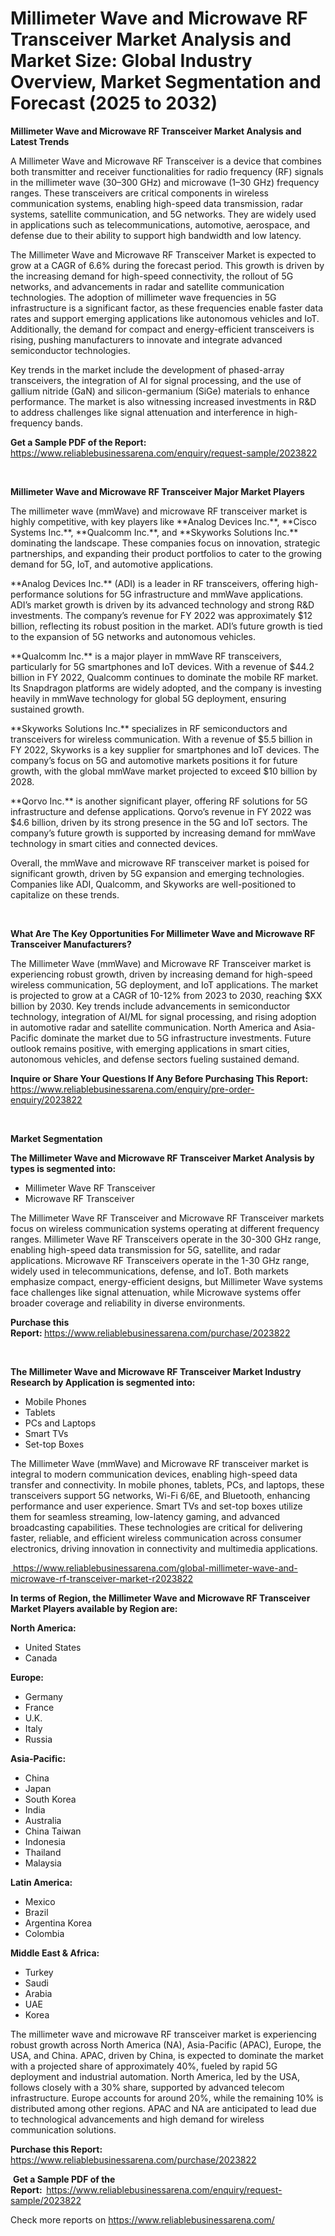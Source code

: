 <p><h1>Millimeter Wave and Microwave RF Transceiver Market Analysis and Market Size: Global Industry Overview, Market Segmentation and Forecast (2025 to 2032)</h1></p><p><strong>Millimeter Wave and Microwave RF Transceiver Market Analysis and Latest Trends</strong></p>
<p><p>A Millimeter Wave and Microwave RF Transceiver is a device that combines both transmitter and receiver functionalities for radio frequency (RF) signals in the millimeter wave (30–300 GHz) and microwave (1–30 GHz) frequency ranges. These transceivers are critical components in wireless communication systems, enabling high-speed data transmission, radar systems, satellite communication, and 5G networks. They are widely used in applications such as telecommunications, automotive, aerospace, and defense due to their ability to support high bandwidth and low latency.</p><p>The Millimeter Wave and Microwave RF Transceiver Market is expected to grow at a CAGR of 6.6% during the forecast period. This growth is driven by the increasing demand for high-speed connectivity, the rollout of 5G networks, and advancements in radar and satellite communication technologies. The adoption of millimeter wave frequencies in 5G infrastructure is a significant factor, as these frequencies enable faster data rates and support emerging applications like autonomous vehicles and IoT. Additionally, the demand for compact and energy-efficient transceivers is rising, pushing manufacturers to innovate and integrate advanced semiconductor technologies.</p><p>Key trends in the market include the development of phased-array transceivers, the integration of AI for signal processing, and the use of gallium nitride (GaN) and silicon-germanium (SiGe) materials to enhance performance. The market is also witnessing increased investments in R&D to address challenges like signal attenuation and interference in high-frequency bands.</p></p>
<p><strong>Get a Sample PDF of the Report:&nbsp;</strong> <a href="https://www.reliablebusinessarena.com/enquiry/request-sample/2023822?utm_campaign=1871&utm_medium=2&utm_source=Github&utm_content=ia&utm_term=20012025&utm_id=millimeter-wave-and-microwave-rf-transceiver">https://www.reliablebusinessarena.com/enquiry/request-sample/2023822</a></p>
<p>&nbsp;</p>
<p><strong>Millimeter Wave and Microwave RF Transceiver Major Market Players</strong></p>
<p><p>The millimeter wave (mmWave) and microwave RF transceiver market is highly competitive, with key players like **Analog Devices Inc.**, **Cisco Systems Inc.**, **Qualcomm Inc.**, and **Skyworks Solutions Inc.** dominating the landscape. These companies focus on innovation, strategic partnerships, and expanding their product portfolios to cater to the growing demand for 5G, IoT, and automotive applications.</p><p>**Analog Devices Inc.** (ADI) is a leader in RF transceivers, offering high-performance solutions for 5G infrastructure and mmWave applications. ADI’s market growth is driven by its advanced technology and strong R&D investments. The company’s revenue for FY 2022 was approximately $12 billion, reflecting its robust position in the market. ADI’s future growth is tied to the expansion of 5G networks and autonomous vehicles.</p><p>**Qualcomm Inc.** is a major player in mmWave RF transceivers, particularly for 5G smartphones and IoT devices. With a revenue of $44.2 billion in FY 2022, Qualcomm continues to dominate the mobile RF market. Its Snapdragon platforms are widely adopted, and the company is investing heavily in mmWave technology for global 5G deployment, ensuring sustained growth.</p><p>**Skyworks Solutions Inc.** specializes in RF semiconductors and transceivers for wireless communication. With a revenue of $5.5 billion in FY 2022, Skyworks is a key supplier for smartphones and IoT devices. The company’s focus on 5G and automotive markets positions it for future growth, with the global mmWave market projected to exceed $10 billion by 2028.</p><p>**Qorvo Inc.** is another significant player, offering RF solutions for 5G infrastructure and defense applications. Qorvo’s revenue in FY 2022 was $4.6 billion, driven by its strong presence in the 5G and IoT sectors. The company’s future growth is supported by increasing demand for mmWave technology in smart cities and connected devices.</p><p>Overall, the mmWave and microwave RF transceiver market is poised for significant growth, driven by 5G expansion and emerging technologies. Companies like ADI, Qualcomm, and Skyworks are well-positioned to capitalize on these trends.</p></p>
<p>&nbsp;</p>
<p><strong>What Are The Key Opportunities For Millimeter Wave and Microwave RF Transceiver Manufacturers?</strong></p>
<p><p>The Millimeter Wave (mmWave) and Microwave RF Transceiver market is experiencing robust growth, driven by increasing demand for high-speed wireless communication, 5G deployment, and IoT applications. The market is projected to grow at a CAGR of 10-12% from 2023 to 2030, reaching $XX billion by 2030. Key trends include advancements in semiconductor technology, integration of AI/ML for signal processing, and rising adoption in automotive radar and satellite communication. North America and Asia-Pacific dominate the market due to 5G infrastructure investments. Future outlook remains positive, with emerging applications in smart cities, autonomous vehicles, and defense sectors fueling sustained demand.</p></p>
<p><strong>Inquire or Share Your Questions If Any Before Purchasing This Report:</strong> <a href="https://www.reliablebusinessarena.com/enquiry/pre-order-enquiry/2023822?utm_campaign=1871&utm_medium=2&utm_source=Github&utm_content=ia&utm_term=20012025&utm_id=millimeter-wave-and-microwave-rf-transceiver">https://www.reliablebusinessarena.com/enquiry/pre-order-enquiry/2023822</a></p>
<p>&nbsp;</p>
<p><strong>Market Segmentation</strong></p>
<p><strong>The Millimeter Wave and Microwave RF Transceiver Market Analysis by types is segmented into:</strong></p>
<p><ul><li>Millimeter Wave RF Transceiver</li><li>Microwave RF Transceiver</li></ul></p>
<p><p>The Millimeter Wave RF Transceiver and Microwave RF Transceiver markets focus on wireless communication systems operating at different frequency ranges. Millimeter Wave RF Transceivers operate in the 30-300 GHz range, enabling high-speed data transmission for 5G, satellite, and radar applications. Microwave RF Transceivers operate in the 1-30 GHz range, widely used in telecommunications, defense, and IoT. Both markets emphasize compact, energy-efficient designs, but Millimeter Wave systems face challenges like signal attenuation, while Microwave systems offer broader coverage and reliability in diverse environments.</p></p>
<p><strong>Purchase this Report:&nbsp;</strong><a href="https://www.reliablebusinessarena.com/purchase/2023822?utm_campaign=1871&utm_medium=2&utm_source=Github&utm_content=ia&utm_term=20012025&utm_id=millimeter-wave-and-microwave-rf-transceiver">https://www.reliablebusinessarena.com/purchase/2023822</a></p>
<p>&nbsp;</p>
<p><strong>The Millimeter Wave and Microwave RF Transceiver Market Industry Research by Application is segmented into:</strong></p>
<p><ul><li>Mobile Phones</li><li>Tablets</li><li>PCs and Laptops</li><li>Smart TVs</li><li>Set-top Boxes</li></ul></p>
<p><p>The Millimeter Wave (mmWave) and Microwave RF transceiver market is integral to modern communication devices, enabling high-speed data transfer and connectivity. In mobile phones, tablets, PCs, and laptops, these transceivers support 5G networks, Wi-Fi 6/6E, and Bluetooth, enhancing performance and user experience. Smart TVs and set-top boxes utilize them for seamless streaming, low-latency gaming, and advanced broadcasting capabilities. These technologies are critical for delivering faster, reliable, and efficient wireless communication across consumer electronics, driving innovation in connectivity and multimedia applications.</p></p>
<p><a href="https://www.reliablebusinessarena.com/global-millimeter-wave-and-microwave-rf-transceiver-market-r2023822?utm_campaign=1871&utm_medium=2&utm_source=Github&utm_content=ia&utm_term=20012025&utm_id=millimeter-wave-and-microwave-rf-transceiver">&nbsp;https://www.reliablebusinessarena.com/global-millimeter-wave-and-microwave-rf-transceiver-market-r2023822</a></p>
<p><strong>In terms of Region, the Millimeter Wave and Microwave RF Transceiver Market Players available by Region are:</strong></p>
<p>
    <p> <strong> North America: </strong>
        <ul>
            <li>United States</li>
            <li>Canada</li>
        </ul>
        </p> 
    <p> <strong> Europe: </strong>
        <ul>
            <li>Germany</li>
            <li>France</li>
            <li>U.K.</li>
            <li>Italy</li>
            <li>Russia</li>
        </ul>
        </p> 
    <p> <strong> Asia-Pacific: </strong>
        <ul>
            <li>China</li>
            <li>Japan</li>
            <li>South Korea</li>
            <li>India</li>
            <li>Australia</li>
            <li>China Taiwan</li>
            <li>Indonesia</li>
            <li>Thailand</li>
            <li>Malaysia</li>
        </ul>
        </p> 
    <p> <strong> Latin America: </strong>
        <ul>
            <li>Mexico</li>
            <li>Brazil</li>
            <li>Argentina Korea</li>
            <li>Colombia</li>
        </ul>
        </p> 
    <p> <strong> Middle East & Africa: </strong>
        <ul>
            <li>Turkey</li>
            <li>Saudi</li>
            <li>Arabia</li>
            <li>UAE</li>
            <li>Korea</li>
        </ul>
    </p>
    </p>
<p><p>The millimeter wave and microwave RF transceiver market is experiencing robust growth across North America (NA), Asia-Pacific (APAC), Europe, the USA, and China. APAC, driven by China, is expected to dominate the market with a projected share of approximately 40%, fueled by rapid 5G deployment and industrial automation. North America, led by the USA, follows closely with a 30% share, supported by advanced telecom infrastructure. Europe accounts for around 20%, while the remaining 10% is distributed among other regions. APAC and NA are anticipated to lead due to technological advancements and high demand for wireless communication solutions.</p></p>
<p><strong>Purchase this Report: </strong><a href="https://www.reliablebusinessarena.com/purchase/2023822?utm_campaign=1871&utm_medium=2&utm_source=Github&utm_content=ia&utm_term=20012025&utm_id=millimeter-wave-and-microwave-rf-transceiver">https://www.reliablebusinessarena.com/purchase/2023822</a></p>
<p>&nbsp;<strong>Get a Sample PDF of the Report:&nbsp;&nbsp;</strong><a href="https://www.reliablebusinessarena.com/enquiry/request-sample/2023822?utm_campaign=1871&utm_medium=2&utm_source=Github&utm_content=ia&utm_term=20012025&utm_id=millimeter-wave-and-microwave-rf-transceiver">https://www.reliablebusinessarena.com/enquiry/request-sample/2023822</a></p>
<p><strong></strong></p>
<p>Check more reports on <a href="https://www.reliablebusinessarena.com/?utm_campaign=1871&utm_medium=2&utm_source=Github&utm_content=ia&utm_term=20012025&utm_id=millimeter-wave-and-microwave-rf-transceiver">https://www.reliablebusinessarena.com/</a></p>